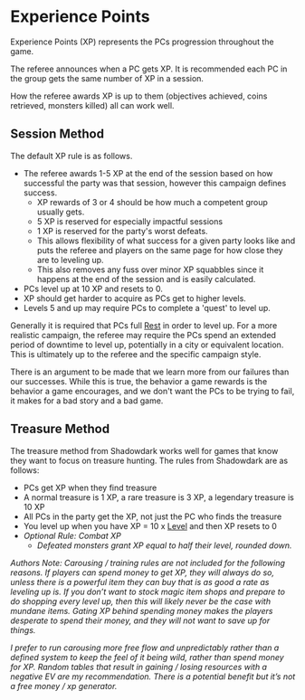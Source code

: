 # Experience Points

Experience Points (XP) represents the PCs progression throughout the game. 

The referee announces when a PC gets XP. It is recommended each PC in the group gets the same number of XP in a session.

How the referee awards XP is up to them (objectives achieved, coins retrieved, monsters killed) all can work well.

## Session Method
The default XP rule is as follows. 
- The referee awards 1-5 XP at the end of the session based on how successful the party was that session, however this campaign defines success. 
	- XP rewards of 3 or 4 should be how much a competent group usually gets. 
	- 5 XP is reserved for especially impactful sessions 
	- 1 XP is reserved for the party's worst defeats. 
	- This allows flexibility of what success for a given party looks like and puts the referee and players on the same page for how close they are to leveling up. 
	- This also removes any fuss over minor XP squabbles since it happens at the end of the session and is easily calculated.
- PCs level up at 10 XP and resets to 0.
- XP should get harder to acquire as PCs get to higher levels.
- Levels 5 and up may require PCs to complete a 'quest' to level up.

Generally it is required that PCs full [Rest](../../Game%20Procedures/Resting.md) in order to level up. For a more realistic campaign, the referee may require the PCs spend an extended period of downtime to level up, potentially in a city or equivalent location. This is ultimately up to the referee and the specific campaign style.

There is an argument to be made that we learn more from our failures than our successes. While this is true, the behavior a game rewards is the behavior a game encourages, and we don't want the PCs to be trying to fail, it makes for a bad story and a bad game.

## Treasure Method
The treasure method from Shadowdark works well for games that know they want to focus on treasure hunting. The rules from Shadowdark are as follows:
- PCs get XP when they find treasure
- A normal treasure is 1 XP, a rare treasure is 3 XP, a legendary treasure is 10 XP
- All PCs in the party get the XP, not just the PC who finds the treasure
- You level up when you have XP = 10 x [Level](Level.md) and then XP resets to 0
- *Optional Rule: Combat XP*
	- *Defeated monsters grant XP equal to half their level, rounded down.*


*Authors Note:*
*Carousing / training rules are not included for the following reasons. If players can spend money to get XP, they will always do so, unless there is a powerful item they can buy that is as good a rate as leveling up is. If you don’t want to stock magic item shops and prepare to do shopping every level up, then this will likely never be the case with mundane items. Gating XP behind spending money makes the players desperate to spend their money, and they will not want to save up for things.*

*I prefer to run carousing more free flow and unpredictably rather than a defined system to keep the feel of it being wild, rather than spend money for XP. Random tables that result in gaining / losing resources with a negative EV are my recommendation. There is a potential benefit but it’s not a free money / xp generator.*
